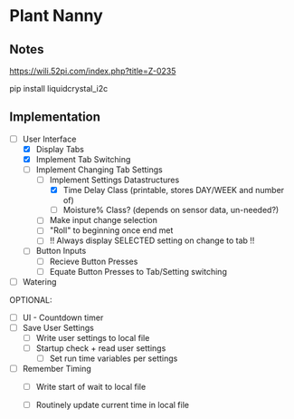 # Plant Nanny

## Notes
https://wili.52pi.com/index.php?title=Z-0235

pip install liquidcrystal_i2c

## Implementation

- [ ] User Interface
	- [X] Display Tabs
	- [X] Implement Tab Switching
	- [ ] Implement Changing Tab Settings
		- [ ] Implement Settings Datastructures
			- [X] Time Delay Class (printable, stores DAY/WEEK and number of)
			- [ ] Moisture%  Class? (depends on sensor data, un-needed?)
		- [ ] Make input change selection
		- [ ] "Roll" to beginning once end met
		- [ ] !! Always display SELECTED setting on change to tab !!

	- [ ] Button Inputs
		- [ ] Recieve Button Presses
		- [ ] Equate Button Presses to Tab/Setting switching

- [ ] Watering 

OPTIONAL:
- [ ] UI - Countdown timer
- [ ] Save User Settings
	- [ ] Write user settings to local file
	- [ ] Startup check + read user settings
		- [ ] Set run time variables per settings 

- [ ] Remember Timing
	- [ ] Write start of wait to local file
	- [ ] Routinely update current time in local file


